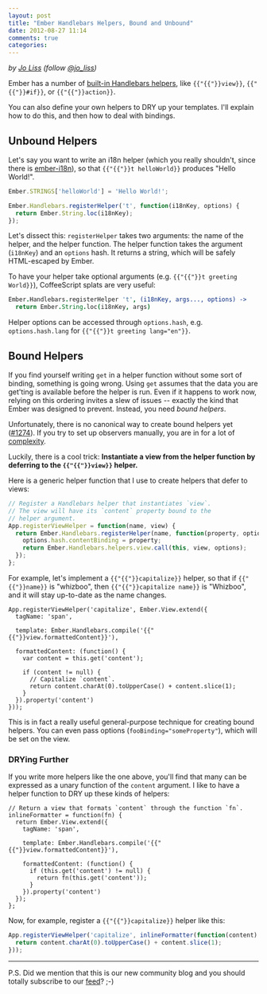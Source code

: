 ```yaml
---
layout: post
title: "Ember Handlebars Helpers, Bound and Unbound"
date: 2012-08-27 11:14
comments: true
categories:
---
```


*by [Jo Liss](http://www.solitr.com/blog/) (follow [@jo_liss](https://twitter.com/jo_liss))*

Ember has a number of [built-in Handlebars
helpers](http://docs.edge.emberjs.com/symbols/Handlebars.helpers.html), like
`{{"{{"}}view}}`, `{{"{{"}}#if}}`, or `{{"{{"}}action}}`.

You can also define your own helpers to DRY up your templates. I'll explain
how to do this, and then how to deal with bindings.

## Unbound Helpers

Let's say you want to write an i18n helper (which you really shouldn't, since
there is [ember-i18n](https://github.com/zendesk/ember-i18n)), so that `{{"{{"}}t
helloWorld}}` produces "Hello World!".

```javascript
Ember.STRINGS['helloWorld'] = 'Hello World!';

Ember.Handlebars.registerHelper('t', function(i18nKey, options) {
  return Ember.String.loc(i18nKey);
});
```

Let's dissect this: `registerHelper` takes two arguments: the name of the
helper, and the helper function. The helper function takes the argument
(`i18nKey`) and an `options` hash. It returns a string, which will be safely
HTML-escaped by Ember.

To have your helper take optional arguments (e.g. `{{"{{"}}t greeting World}}`),
CoffeeScript splats are very useful:

```coffeescript
Ember.Handlebars.registerHelper 't', (i18nKey, args..., options) ->
  return Ember.String.loc(i18nKey, args)
```

Helper options can be accessed through `options.hash`, e.g.
`options.hash.lang` for `{{"{{"}}t greeting lang="en"}}`.

## Bound Helpers

If you find yourself writing `get` in a helper function without some sort of
binding, something is going wrong. Using `get` assumes that the data you are
get'ting is available before the helper is run. Even if it happens to work now,
relying on this ordering invites a slew of issues -- exactly the kind that
Ember was designed to prevent. Instead, you need *bound helpers*.

Unfortunately, there is no canonical way to create bound helpers yet
([#1274](https://github.com/emberjs/ember.js/pull/1274)). If you try to set up
observers manually, you are in for a lot of
[complexity](https://github.com/zendesk/ember-i18n/blob/8c5e518f59bf888f8c0477eafc57e7f73b383ada/lib/i18n.coffee#L90).

Luckily, there is a cool trick: **Instantiate a view from the helper function
by deferring to the `{{"{{"}}view}}` helper.**

Here is a generic helper function that I use to create helpers that defer to
views:

```javascript
// Register a Handlebars helper that instantiates `view`.
// The view will have its `content` property bound to the
// helper argument.
App.registerViewHelper = function(name, view) {
  return Ember.Handlebars.registerHelper(name, function(property, options) {
    options.hash.contentBinding = property;
    return Ember.Handlebars.helpers.view.call(this, view, options);
  });
};
```

For example, let's implement a `{{"{{"}}capitalize}}` helper, so that  if
`{{"{{"}}name}}` is "whizboo", then `{{"{{"}}capitalize name}}` is "Whizboo",
and it will stay up-to-date as the name changes.

```plain
App.registerViewHelper('capitalize', Ember.View.extend({
  tagName: 'span',

  template: Ember.Handlebars.compile('{{"{{"}}view.formattedContent}}'),

  formattedContent: (function() {
    var content = this.get('content');

    if (content != null) {
      // Capitalize `content`.
      return content.charAt(0).toUpperCase() + content.slice(1);
    }
  }).property('content')
}));
```


This is in fact a really useful general-purpose technique for creating bound
helpers. You can even pass options (`fooBinding="someProperty"`), which will
be set on the view.

### DRYing Further

If you write more helpers like the one above, you'll find that many can be
expressed as a unary function of the `content` argument. I like to have a
helper function to DRY up these kinds of helpers:

```plain
// Return a view that formats `content` through the function `fn`.
inlineFormatter = function(fn) {
  return Ember.View.extend({
    tagName: 'span',

    template: Ember.Handlebars.compile('{{"{{"}}view.formattedContent}}'),

    formattedContent: (function() {
      if (this.get('content') != null) {
        return fn(this.get('content'));
      }
    }).property('content')
  });
};
```

Now, for example, register a `{{"{{"}}capitalize}}` helper like this:

```javascript
App.registerViewHelper('capitalize', inlineFormatter(function(content) {
  return content.charAt(0).toUpperCase() + content.slice(1);
}));
```

---------------------

P.S. Did we mention that this is our new community blog and you should totally
subscribe to our [feed](http://techblog.fundinggates.com/atom.xml)? ;-)
